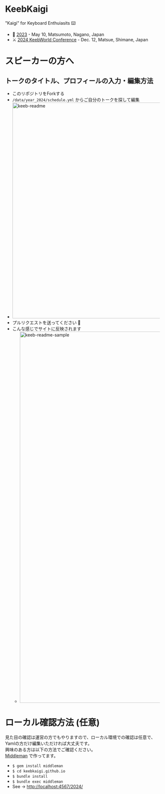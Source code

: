 # KeebKaigi

"Kaigi" for Keyboard Enthuiasits ⌨️

- 🏯 [2023](https://keebkaigi.org/2023/) - May 10, Matsumoto, Nagano, Japan
- ⚔️ [2024 KeebWorld Conference](https://keebkaigi.org/2023/) - Dec. 12, Matsue, Shimane, Japan


# スピーカーの方へ

## トークのタイトル、プロフィールの入力・編集方法

- このリポジトリをForkする
- `/data/year_2024/schedule.yml` からご自分のトークを探して編集
- <img width="701" alt="keeb-readme" src="https://github.com/user-attachments/assets/af20ffe0-933a-4f71-831b-51bd17004757">
- プルリクエストを送ってください 🙏
- こんな感じでサイトに反映されます
  - <img width="1206" alt="keeb-readme-sample" src="https://github.com/user-attachments/assets/96755c04-70ea-4e61-85cf-80b09c1fa033">


# ローカル確認方法 (任意)

見た目の確認は運営の方でもやりますので、ローカル環境での確認は任意で、Yamlの方だけ編集いただければ大丈夫です。  
興味のある方は以下の方法でご確認ください。  
[Middleman](https://middlemanapp.com/jp/) で作ってます。

- `$ gem install middleman`
- `$ cd keebkaigi.github.io`
- `$ bundle install`
- `$ bundle exec middleman`
- See -> [http://localhost:4567/2024/](http://localhost:4567/2024/)
